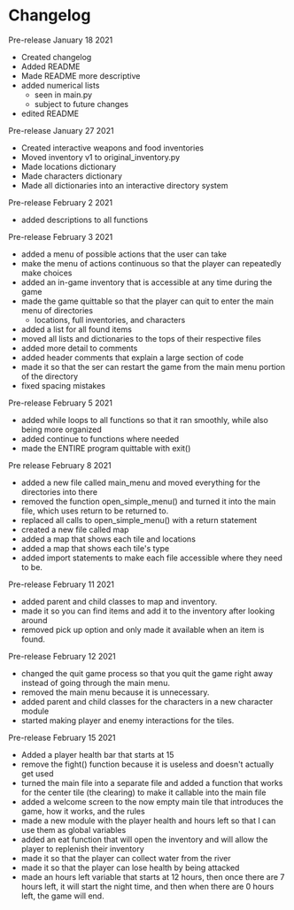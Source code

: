 # Changelog
Pre-release January 18 2021
- Created changelog
- Added README
- Made README more descriptive
- added numerical lists
  - seen in main.py
  - subject to future changes
- edited README

Pre-release January 27 2021
- Created interactive weapons and food inventories
- Moved inventory v1 to original_inventory.py
- Made locations dictionary
- Made characters dictionary
- Made all dictionaries into an interactive directory system

Pre-release February 2 2021
- added descriptions to all functions

Pre-release February 3 2021
- added a menu of possible actions that the user can take
- make the menu of actions continuous so that the player can repeatedly make choices
- added an in-game inventory that is accessible at any time during the game
- made the game quittable so that the player can quit to enter the main menu of directories
  - locations, full inventories, and characters
- added a list for all found items
- moved all lists and dictionaries to the tops of their respective files
- added more detail to comments
- added header comments that explain a large section of code
- made it so that the ser can restart the game from the main menu portion of the directory
- fixed spacing mistakes

Pre-release February 5 2021
- added while loops to all functions so that it ran smoothly, while also being more organized
- added continue to functions where needed
- made the ENTIRE program quittable with exit()

Pre release February 8 2021
- added a new file called main_menu and moved everything for the directories into there
- removed the function open_simple_menu() and turned it into the main file, which uses return to be returned to.
- replaced all calls to open_simple_menu() with a return statement
- created a new file called map
- added a map that shows each tile and locations
- added a map that shows each tile's type
- added import statements to make each file accessible where they need to be.

Pre-release February 11 2021
- added parent and child classes to map and inventory.
- made it so you can find items and add it to the inventory after looking around
- removed pick up option and only made it available when an item is found.

Pre-release February 12 2021
- changed the quit game process so that you quit the game right away instead of going through the main menu.
- removed the main menu because it is unnecessary.
- added parent and child classes for the characters in a new character module
- started making player and enemy interactions for the tiles.

Pre-release February 15 2021
- Added a player health bar that starts at 15
- remove the fight() function because it is useless and doesn't actually get used
- turned the main file into a separate file and added a function that works for the center tile (the clearing) to make it callable into the main file
- added a welcome screen to the now empty main tile that introduces the game, how it works, and the rules
- made a new module with the player health and hours left so that I can use them as global variables
- added an eat function that will open the inventory and will allow the player to replenish their inventory
- made it so that the player can collect water from the river
- made it so that the player can lose health by being attacked
- made an hours left variable that starts at 12 hours, then once there are 7 hours left, it will start the night time, and then when there are 0 hours left, the game will end.